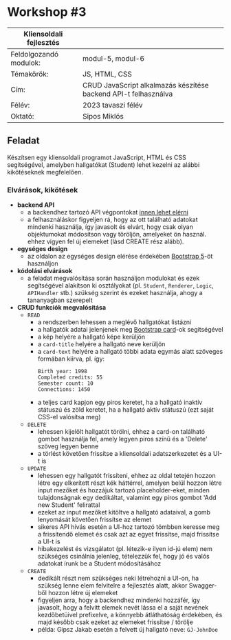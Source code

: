 # Workshop #3

| Kliensoldali fejlesztés | |
|-----|---|
| Feldolgozandó modulok: | modul-5, modul-6 |
| Témakörök: | JS, HTML, CSS |
| Cím: | CRUD JavaScript alkalmazás készítése backend API-t felhasználva |
| Félév: | 2023 tavaszi félév |
| Oktató: | Sipos Miklós |

## Feladat

Készítsen egy kliensoldali programot JavaScript, HTML és CSS segítségével, amelyben hallgatókat (Student) lehet kezelni az alábbi kikötéseknek megfelelően.

### Elvárások, kikötések
- **backend API**
    - a backendhez tartozó API végpontokat [innen lehet elérni](https://practiceapi.nikprog.hu/swagger/index.html)
    - a felhasználáskor figyeljen rá, hogy az ott található adatokat mindenki használja, így javasolt és elvárt, hogy csak olyan objektumokat módosítson vagy töröljön, amelyeket ön használ. ehhez vigyen fel új elemeket (lásd CREATE rész alább).
- **egységes design**
    - az oldalon az egységes design elérése érdekében [Bootstrap 5](https://getbootstrap.com/docs/5.3/getting-started/download/)-öt használjon
- **kódolási elvárások**
    - a feladat megvalósítása során használjon modulokat és ezek segítségével alakítson ki osztályokat (pl. `Student`, `Renderer`, `Logic`, `APIHandler` stb.) szükség szerint és ezeket használja, ahogy a tananyagban szerepelt
- **CRUD funkciók megvalósítása**
    - `READ`
        - a rendszerben lehessen a meglévő hallgatókat listázni
        - a hallgatók adatai jelenjenek meg [Bootstrap card](https://getbootstrap.com/docs/5.0/components/card/)-ok segítségével
        - a kép helyére a hallgató képe kerüljön
        - a `card-title` helyére a hallgató neve kerüljön
        - a `card-text` helyére a hallgató többi adata egymás alatt szöveges formában kiírva, pl. így:
            ``` 
            Birth year: 1998
            Completed credits: 55
            Semester count: 10
            Connections: 1450
            ```
        - a teljes card kapjon egy piros keretet, ha a hallgató inaktív státuszú és zöld keretet, ha a hallgató aktív státuszú (ezt saját CSS-el valósítsa meg)
    - `DELETE`
        - lehessen kijelölt hallgatót törölni, ehhez a card-on található gombot használja fel, amely legyen piros színű és a 'Delete' szöveg legyen benne
        - a törlést követően frissítse a kliensoldali adatszerkezetet és a UI-t is
    - `UPDATE`
        - lehessen egy hallgatót frissíteni, ehhez az oldal tetején hozzon létre egy elkerített részt kék háttérrel, amelyen belül hozzon létre input mezőket és hozzájuk tartozó placeholder-eket, minden tulajdonságnak egy dedikáltat, valamint egy piros gombot 'Add new Student' felirattal
        - ezeket az input mezőket kitöltve a hallgató adataival, a gomb lenyomását követően frissítse az elemet
        - sikeres API hívás esetén a UI-hoz tartozó tömbben keresse meg a frissítendő elemet és csak azt az egyet frissítse, majd frissítse a UI-t is
        - hibakezelést és vizsgálatot (pl. létezik-e ilyen id-jú elem) nem szükséges csinálnia jelenleg, tételezzük fel, hogy jó és valós adatokat írunk be a Student módosításához
    - `CREATE`
        - dedikált részt nem szükséges neki létrehozni a UI-on, ha szükség lenne elem felvitelre a fejlesztés alatt, akkor Swagger-ből hozzon létre új elemeket
        - figyeljen arra, hogy a backendhez mindenki hozzáfér, így javasolt, hogy a felvitt elemek nevét lássa el a saját nevének kezdőbetüivel prefixelve, a könnyebb átláthatóság érdekében, és majd később csak ezeket az elemeket frissítse / törölje
        - példa: Gipsz Jakab esetén a felvett új hallgató neve: `GJ-JohnDoe`